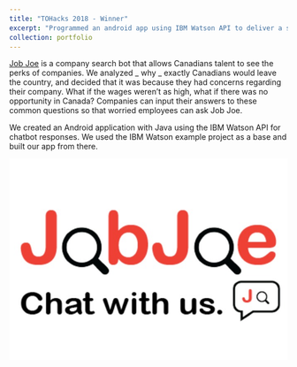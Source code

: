 ```yaml
---
title: "TOHacks 2018 - Winner"
excerpt: "Programmed an android app using IBM Watson API to deliver a satisfying user experience for connecting top applicants with top companies.<br/><img src='/images/JOB.png' height='300' width='500' >"
collection: portfolio
---
```


[Job Joe](https://devpost.com/software/job-joe) is a company search bot that allows Canadians talent to see the perks of companies. We analyzed _ why _ exactly Canadians would leave the country, and decided that it was because they had concerns regarding their company. What if the wages weren’t as high, what if there was no opportunity in Canada? Companies can input their answers to these common questions so that worried employees can ask Job Joe.

We created an Android application with Java using the IBM Watson API for chatbot responses. We used the IBM Watson example project as a base and built our app from there.

<p align="center">
<img src='/images/JOB.png' />
</p>

